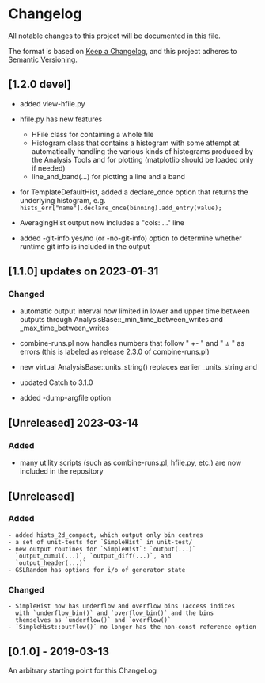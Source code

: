 # Changelog
All notable changes to this project will be documented in this file.

The format is based on [Keep a Changelog](https://keepachangelog.com/en/1.0.0/),
and this project adheres to [Semantic Versioning](https://semver.org/spec/v2.0.0.html).

## [1.2.0 devel]
- added view-hfile.py
- hfile.py has new features
  * HFile class for containing a whole file
  * Histogram class that contains a histogram with some attempt
    at automatically handling the various kinds of histograms
    produced by the Analysis Tools and for plotting
    (matplotlib should be loaded only if needed)
  * line_and_band(...) for plotting a line and a band

- for TemplateDefaultHist, added a declare_once option that returns the underlying
  histogram, e.g. `hists_err["name"].declare_once(binning).add_entry(value);`
- AveragingHist output now includes a "cols: ..." line
- added -git-info yes/no (or -no-git-info) option to determine whether
  runtime git info is included in the output
  
## [1.1.0] updates on 2023-01-31

### Changed

- automatic output interval now limited in lower and upper time
  between outputs through AnalysisBase::_min_time_between_writes and _max_time_between_writes

- combine-runs.pl now handles numbers that follow " +- " and " ± "  as errors
  (this is labeled as release 2.3.0 of combine-runs.pl)

- new virtual AnalysisBase::units_string() replaces earlier _units_string and 

- updated Catch to 3.1.0

- added -dump-argfile option

## [Unreleased]  2023-03-14
### Added
- many utility scripts (such as combine-runs.pl, hfile.py, etc.)
  are now included in the repository

## [Unreleased]
### Added
    - added hists_2d_compact, which output only bin centres
    - a set of unit-tests for `SimpleHist` in unit-test/
    - new output routines for `SimpleHist`: `output(...)`
      `output_cumul(...)`, `output_diff(...)`, and
      `output_header(...)`
    - GSLRandom has options for i/o of generator state
    
    
### Changed
    - SimpleHist now has underflow and overflow bins (access indices
      with `underflow_bin()` and `overflow_bin()` and the bins
      themselves as `underflow()` and `overflow()`
    - `SimpleHist::outflow()` no longer has the non-const reference option


## [0.1.0] - 2019-03-13
   An arbitrary starting point for this ChangeLog
   

